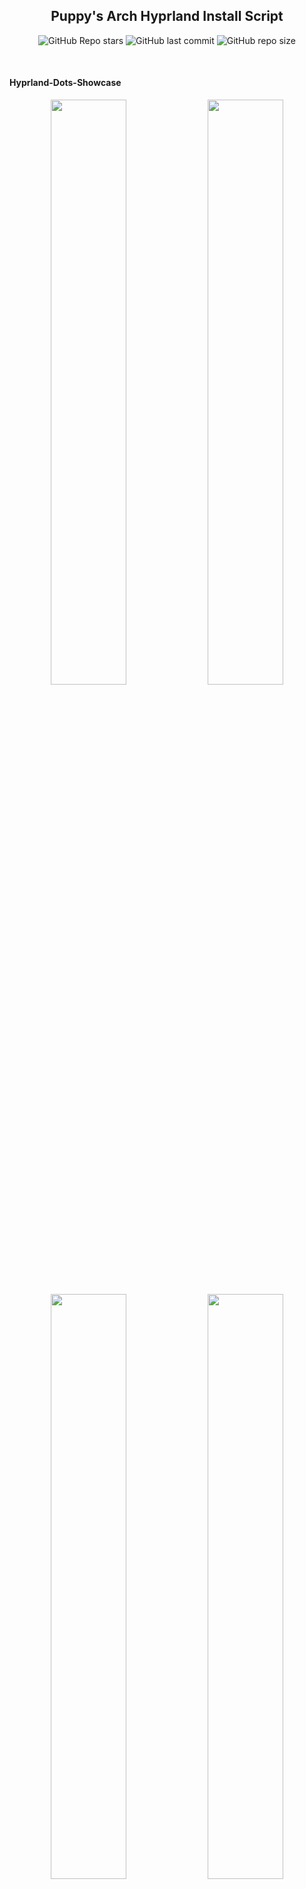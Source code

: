 <div align="center">

## Puppy's Arch Hyprland Install Script

![GitHub Repo stars](https://img.shields.io/github/stars/PuppyAnimations/Arch-Hyprland?style=for-the-badge&color=cba6f7) ![GitHub last commit](https://img.shields.io/github/last-commit/PuppyAnimations/Arch-Hyprland?style=for-the-badge&color=b4befe) ![GitHub repo size](https://img.shields.io/github/repo-size/PuppyAnimations/Arch-Hyprland?style=for-the-badge&color=cba6f7)

<br/>
</div>

#### Hyprland-Dots-Showcase 
<p align="center">
    <img align="center" width="49%" src="https://raw.githubusercontent.com/JaKooLit/screenshots/main/Hyprland-ScreenShots/Arch-v2/Arch-Default-Layout.png" /> <img align="center" width="49%" src="https://raw.githubusercontent.com/JaKooLit/screenshots/main/Hyprland-Dots-Showcase/dark-theme.png" />   
   <img align="center" width="49%" src="https://raw.githubusercontent.com/JaKooLit/screenshots/main/Hyprland-Dots-Showcase/Light-theme.png" /> <img align="center" width="49%" src="https://raw.githubusercontent.com/JaKooLit/screenshots/main/Hyprland-ScreenShots/Arch-v2/Another-Screenshot.png"" /> 
</p>

<p align="center">
    <img align="center" width="49%" src="https://raw.githubusercontent.com/JaKooLit/screenshots/main/Hyprland-Dots-Showcase/default-waybar.png" /> <img align="center" width="49%" src="https://raw.githubusercontent.com/JaKooLit/screenshots/main/Hyprland-Dots-Showcase/rofi.png" />   
   <img align="center" width="49%" src="https://raw.githubusercontent.com/JaKooLit/screenshots/main/Hyprland-Dots-Showcase/wlogout-dark.png" /> <img align="center" width="49%" src="https://raw.githubusercontent.com/JaKooLit/screenshots/main/Hyprland-Dots-Showcase/showcase2.png"" /> 
   <img align="center" width="49%" src="https://raw.githubusercontent.com/JaKooLit/screenshots/main/Hyprland-Dots-Showcase/waybar-layout.png" /> <img align="center" width="49%" src="https://raw.githubusercontent.com/JaKooLit/screenshots/main/Hyprland-Dots-Showcase/waybar-style.png"" /> 
</p>

### 🪧🪧🪧 ANNOUNCEMENT 🪧🪧🪧
- This Repo does not contain Hyprland Dots or configs! Dotfiles can be checked here [Hyprland-Dots](https://github.com/PuppyAnimations/Hyprland-Dots). During installation, if you opt to copy installation, it will be downloaded from that centralized repo.
- Hyprland-Dots use are constantly evolving / improving. you can check CHANGELOGS here [Hyprland-Dots-Changelogs](https://github.com/PuppyAnimations/Hyprland-Dots/wiki/Changelogs).
- the wallpapers offered to be downloaded towards the end is from this [REPO](https://github.com/PuppyAnimations/Wallpaper-Bank).

> [!WARNING] 
> Download this script on a directory where you have write permissions. ie. HOME. Or any directory within your home directory; else the script will fail.

#### 🆕  Prerequisites
- This install script is intended for atleast Server type / Minimal Arch Linux installed.

#### 🔘 Pipewire and Pipewire audio
- This script will install pipewire and will also disable or will uninstall pulseaudio. If you dont want it, you can simply just delete pipewire.sh in install-scripts folder before installing. 

#### ✨ Costumize the packages to be installed
- Inside the install-scripts folder, you can edit 00-hypr-pkgs.sh. Be careful though as the Hyprland Dots may not work properly!
- Default GTK theme if agreed to be installed is Tokyo Night GTK themes (dark and light) + Tokyo Night SE icons.

#### 💫 SDDM and GTK Themes
- If you opted to install SDDM theme, here's the [SDDM-Theme](https://github.com/PuppyAnimations/SDDM-Theme).
- If you opted to install GTK Themes, Icons and Cursor offered are Tokyo Nights. [GTK-Themes](https://github.com/PuppyAnimations/GTK-Themes) & Bibata Cursor Modern Ice.

#### 👀 NVidia GPU Owners.
- By default, nvidia-dkms will be installed. and only supports GTX 900 and newer. If required to install older driver, edit the nvidia.sh in scripts-folder
> [!IMPORTANT]
> If you want to use nouveau driver, choose N when asked if you have nvidia gpu. This is because the nvidia installer part, it will blacklist nouveau. Hyprland will still be installed but it will skip blacklisting nouveau.

#### ✨ Installatation Instructions
> clone this repo (latest commit only) to reduce file size download by using git. Change directory, make executable and run the script:
```bash
git clone --depth=1 https://github.com/JaKooLit/Arch-Hyprland.git ~/Arch-Hyprland
cd ~/Arch-Hyprland
chmod +x install.sh
./install.sh
```

<p align="center">
    <img align="center" width="100%" src="https://raw.githubusercontent.com/JaKooLit/Arch-Hyprland/main/Installer.png" />

#### ✨ for ZSH and OH-MY-ZSH installation
> installer should auto change your default shell to zsh. However, if it does not, do this:
```bash
chsh -s $(which zsh)
zsh
source ~/.zshrc
```
- Reboot or logout
- By default agnoster theme is installed. You can find more themes from [OH-MY-ZSH-THEMES](https://github.com/ohmyzsh/ohmyzsh/wiki/Themes).
- To change the theme, edit ~/.zshrc . Look for ZSH_THEME="desired theme".

#### ✨ TO DO once installation done and dotfiles copied
- Hyprland-Dots v1.0.0, initial boot file will attempt to apply GTK themes, cursor, and icons. You can tweak more using nwg-look (GTK-Settings) utility.
- SUPER H for HINT or click on the waybar HINT! Button.
- Head over to [FAQ](https://github.com/PuppyAnimations/Hyprland-Dots/wiki/FAQ) and [TIPS](https://github.com/PuppyAnimations/Hyprland-Dots/wiki/TIPS).

#### 🙋 Got a questions regarding the Hyprland Dots or configurations? 🙋
- Head over to the [WIKI](https://github.com/PuppyAnimations/Hyprland-Dots/wiki).

#### 🙋 Having issues or questions? 
- For the installation portion, please open issue on this repo.
- For the Hyprland dots / configuration, submit an issue [here](https://github.com/PuppyAnimations/Hyprland-Dots/issues).

#### 🔧 Proper way to re-installing a particular script from install-scripts folder
- CD into Arch-Hyprland Folder and then ran the below command. 
- I.e. `./install-scripts/gtk-themes` - For reinstall GTK Themes.

#### 🛣️ Roadmap:
- [ ] Possibly adding gruvbox themes, cursors, icons

#### ⚠️ some known issues
- Reports from members of my discord, states that some users of nvidia are getting stuck on sddm login. Credits to @Kenni. Fix stated was:
```  
 while in sddm press ctrl+alt+F2 or F3
log into your account
`lspci -nn`, find the id of your nvidia card
`ls /dev/dri/by-path` find the matching id
`ls -l /dev/dri/by-path` to check where the symlink points to 
)
```
- Add "env = WLR_DRM_DEVICES,/dev/dri/cardX" to the ENVvariables config (.config/hypr/UserConfigs/ENVariables.conf); X being where the symlink of the gpu points to
- More info from the [hyprland wiki](https://wiki.hyprland.org/FAQ/#my-external-monitor-is-blank--doesnt-render--receives-no-signal-laptop).

#### 🫥 Improving performance for Older Nvidia Cards using driver 470
  - ['SEE HERE`](https://github.com/JaKooLit/Hyprland-Dots/discussions/123#discussion-6035205)
  
#### 📒 Final Notes
- Join JaKooLit's discord channel [`Discord`](https://discord.gg/V2SJ92vbEN).
- Feel free to copy, re-distribute, and use this script however you want. Would appreciate if you give JaKooLit some love by crediting their work.

## 💖 Support
- a Star on my Github repos would be nice.
- Subscribe to JaKooLit's Youtube Channel [YouTube](https://www.youtube.com/@Ja.KooLit).
- You can also buy JaKooLit coffee through ko-fi.com or Coffee.com.

<a href='https://ko-fi.com/jakoolit' target='_blank'><img height='35' style='border:0px;height:46px;' src='https://az743702.vo.msecnd.net/cdn/kofi3.png?v=0' border='0' alt='Buy JaKooLit a Coffee at ko-fi.com' />

[!["Buy JaKooLit A Coffee"](https://www.buymeacoffee.com/assets/img/custom_images/orange_img.png)](https://www.buymeacoffee.com/JaKooLit)
